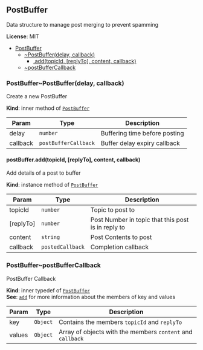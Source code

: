 <a name="classes.module_PostBuffer"></a>
## PostBuffer
Data structure to manage post merging to prevent spamming

**License**: MIT  

* [PostBuffer](#classes.module_PostBuffer)
    * [~PostBuffer(delay, callback)](#classes.module_PostBuffer..PostBuffer)
        * [.add(topicId, [replyTo], content, callback)](#classes.module_PostBuffer..PostBuffer+add)
    * [~postBufferCallback](#classes.module_PostBuffer..postBufferCallback)

<a name="classes.module_PostBuffer..PostBuffer"></a>
### PostBuffer~PostBuffer(delay, callback)
Create a new PostBuffer

**Kind**: inner method of <code>[PostBuffer](#classes.module_PostBuffer)</code>  

| Param | Type | Description |
| --- | --- | --- |
| delay | <code>number</code> | Buffering time before posting |
| callback | <code>postBufferCallback</code> | Buffer delay expiry callback |

<a name="classes.module_PostBuffer..PostBuffer+add"></a>
#### postBuffer.add(topicId, [replyTo], content, callback)
Add details of a post to buffer

**Kind**: instance method of <code>[PostBuffer](#classes.module_PostBuffer..PostBuffer)</code>  

| Param | Type | Description |
| --- | --- | --- |
| topicId | <code>number</code> | Topic to post to |
| [replyTo] | <code>number</code> | Post Number in topic that this post is in reply to |
| content | <code>string</code> | Post Contents to post |
| callback | <code>postedCallback</code> | Completion callback |

<a name="classes.module_PostBuffer..postBufferCallback"></a>
### PostBuffer~postBufferCallback
PostBuffer Callback

**Kind**: inner typedef of <code>[PostBuffer](#classes.module_PostBuffer)</code>  
**See**: [`add`](#classes.module_PostBuffer..PostBuffer+add)
for more information about the members of key and values  

| Param | Type | Description |
| --- | --- | --- |
| key | <code>Object</code> | Contains the members `topicId` and `replyTo` |
| values | <code>Object</code> | Array of objects with the members `content` and `callback` |

